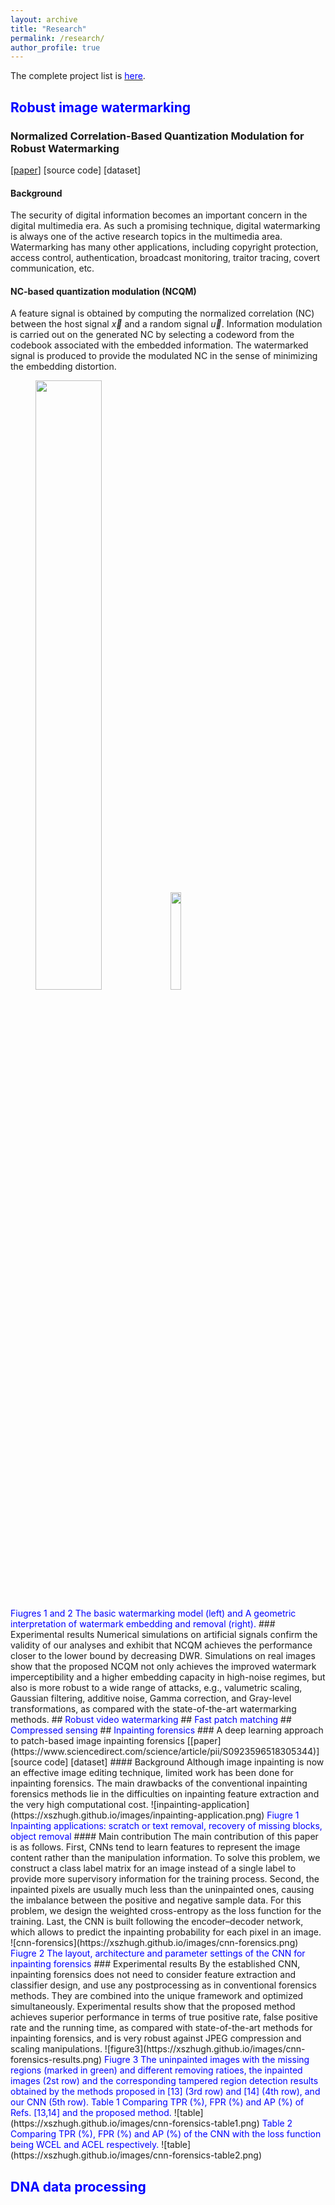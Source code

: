 ```yaml
---
layout: archive
title: "Research"
permalink: /research/
author_profile: true
---
```

The complete project list is [<font color='blue'>here</font>](https://xszhugh.github.io/files/projects.pdf "Projects").  

<!--## [<font color='blue'>Robust image watermarking</font>](https://github.com/academicpages/academicpages.github.io "Image watermarking")--> 
<!--## [<font color='blue'>Robust video watermarking</font>](https://github.com/academicpages/academicpages.github.io "Video watermarking") -->  
<!--## [<font color='blue'>Fast patch matching</font>](https://github.com/academicpages/academicpages.github.io "Patch matching") -->  
<!--## [<font color='blue'>Compressed sensing</font>](https://github.com/academicpages/academicpages.github.io "compressed sensing") -->  
<!--## [<font color='blue'>Inpainting forensics</font>](https://xszhugh.github.io/_pages/inpainting-forensics.md "Forensics")  --> 
<!--## [<font color='blue'>DNA data processing</font>](https://github.com/academicpages/academicpages.github.io "DNA")  -->
## <font color='blue'>Robust image watermarking</font>
### Normalized Correlation-Based Quantization Modulation for Robust Watermarking
[[paper](https://ieeexplore.ieee.org/stamp/stamp.jsp?tp=&arnumber=6860239)] [source code] [dataset] 
#### Background   
The security of digital information becomes an important concern in the digital multimedia era. As such a promising technique, digital watermarking is always one of the active research topics in the multimedia area. Watermarking has many other applications, including copyright protection, access control, authentication, broadcast monitoring, traitor tracing, covert communication, etc.  
<!--<img src="https://xszhugh.github.io/images/ncqm-framework.png" width="300" height="120" alt="CSDN图标" />-->
<!--![image](https://xszhugh.github.io/images/ncqm-principle.png=200*200)-->
<!--![image](https://xszhugh.github.io/images/ncqm-principle.png?imageView/1/w/225/q/45)  -->
<!--<center>-->
<!--<img src="https://xszhugh.github.io/images/ncqm-principle.png" width="25%" height="25%" />-->
<!--$ $-->
<!--Figure 1. Lena-->
<!--</center>-->
#### NC-based quantization modulation (NCQM)  
A feature signal is obtained by computing the normalized correlation (NC) between the host signal $\vec{x}$ and a random signal $\vec{u}$. Information modulation is carried out on the generated NC by selecting a codeword from the codebook associated with the embedded information. The watermarked signal is produced to provide the modulated NC in the sense of minimizing the embedding distortion.  
<figure class="half">
<img src="{{ https://xszhugh.github.io }}/images/ncqm-framework.png" width="50%" />
<img src="{{ https://xszhugh.github.io }}/images/ncqm-principle.png" width="20%" />  
</figure>
<!--![image](https://xszhugh.github.io/images/ncqm-principle.png)-->
<font color='blue'>Fiugres 1 and 2 The basic watermarking model (left) and A geometric interpretation of watermark embedding and removal (right).   </font>   
### Experimental results  
Numerical simulations on artificial signals confirm the validity of our analyses and exhibit that NCQM achieves the performance closer to the lower bound by decreasing DWR. Simulations on real images show that the proposed NCQM not only achieves the improved watermark imperceptibility and a higher embedding capacity in high-noise regimes, but also is more robust to a wide range of attacks, e.g., valumetric scaling, Gaussian filtering, additive noise, Gamma correction, and Gray-level transformations, as compared with the state-of-the-art watermarking methods.  
<!--![image](https://xszhugh.github.io/images/ncqm-pevswnr.png)-->
<!--![image](https://xszhugh.github.io/images/ncqm-real-images.png)-->
<!--![image](https://xszhugh.github.io/images/ncqm-robust1.png)-->
<!--![image](https://xszhugh.github.io/images/ncqm-robust2.png)-->
<!--![image](https://xszhugh.github.io/images/ncqm-robust3.png)![image](https://xszhugh.github.io/images/ncqm-robust4.png)-->
<!--![image](https://xszhugh.github.io/images/ncqm-robust6.png)![image](https://xszhugh.github.io/images/ncqm-robust5.png)-->  
## <font color='blue'>Robust video watermarking</font>
## <font color='blue'>Fast patch matching</font>
## <font color='blue'>Compressed sensing</font>
## <font color='blue'>Inpainting forensics</font>
### A deep learning approach to patch-based image inpainting forensics
[[paper](https://www.sciencedirect.com/science/article/pii/S0923596518305344)] [source code] [dataset] 
<!--[Experimental results]-->
#### Background   
Although image inpainting is now an effective image editing technique, limited work has been done for inpainting forensics. The main drawbacks of the conventional inpainting forensics methods lie in the difficulties on inpainting feature extraction and the very high computational cost.   
![inpainting-application](https://xszhugh.github.io/images/inpainting-application.png)
<font color='blue'>Fiugre 1 Inpainting applications: scratch or text removal, recovery of missing blocks, object removal </font>
#### Main contribution   
The main contribution of this paper is as follows. First, CNNs tend to learn features to represent the image content rather than the manipulation information. To solve this problem, we construct a class label matrix for an image instead of a single label to provide more supervisory information for the training process. Second, the inpainted pixels are usually much less than the uninpainted ones, causing the imbalance between the positive and negative sample data. For this problem, we design the weighted cross-entropy as the loss function for the training. Last, the CNN is built following the encoder–decoder network, which allows to predict the inpainting probability for each pixel in an image. 
![cnn-forensics](https://xszhugh.github.io/images/cnn-forensics.png)
<font color='blue'>Fiugre 2 The layout, architecture and parameter settings of the CNN for inpainting forensics </font>
### Experimental results
By the established CNN, inpainting forensics does not need to consider feature extraction and classifier design, and use any postprocessing as in conventional forensics methods. They are combined into the unique framework and optimized simultaneously. Experimental results show that the proposed method achieves superior performance in terms of true positive rate, false positive rate and the running time, as compared with state-of-the-art methods for inpainting forensics, and is very robust against JPEG compression and scaling manipulations.  
![figure3](https://xszhugh.github.io/images/cnn-forensics-results.png)  
<font color='blue'>Fiugre 3 The uninpainted images with the missing regions (marked in green) and different removing ratioes, the inpainted images (2st row) and the corresponding tampered region detection results obtained by the methods proposed in [13] (3rd row) and [14] (4th row), and our CNN (5th row). </font>  
<font color='blue'>Table 1 Comparing TPR (%), FPR (%) and AP (%) of Refs. [13,14] and the proposed method. </font>
![table](https://xszhugh.github.io/images/cnn-forensics-table1.png)  
<font color='blue'>Table 2 Comparing TPR (%), FPR (%) and AP (%) of the CNN with the loss function being WCEL and ACEL respectively. </font>
![table](https://xszhugh.github.io/images/cnn-forensics-table2.png)  

## <font color='blue'>DNA data processing</font>
